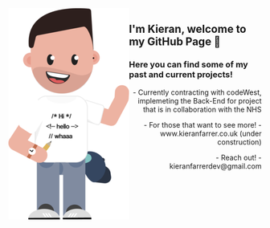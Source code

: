 
<img align="left" src="https://github.com/KieranFarrerDev/KieranFarrerDev/blob/master/Webp.net-resizeimage (1).png" />

## I'm Kieran, welcome to my GitHub Page 👋

### Here you can find some of my past and current projects! 

<div style="text-align: right">  
   <p> - Currently contracting with codeWest, implemeting the Back-End for project that is in collaboration with the NHS </p>
   <p> - For those that want to see more! - www.kieranfarrer.co.uk (under construction) </p>
   <p> - Reach out! - kieranfarrerdev@gmail.com </p>
</div>

<!--
**KieranFarrerDev/KieranFarrerDev** is a ✨ _special_ ✨ repository because its `README.md` (this file) appears on your GitHub profile.




Here are some ideas to get you started:
- My Up to date [Curriculum Vitae]()

- 🔭 I’m currently working on ...
- 🌱 I’m currently learning ...
- 👯 I’m looking to collaborate on ...
- 🤔 I’m looking for help with ...
- 💬 Ask me about ...
- 📫 How to reach me: ...
- 😄 Pronouns: ...
- ⚡ Fun fact: ...
-->
